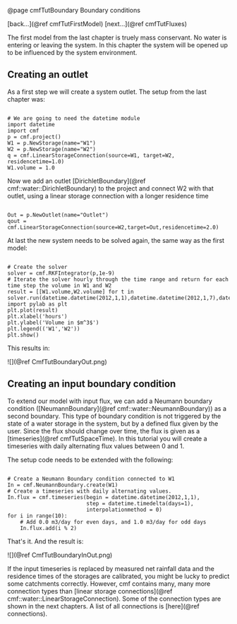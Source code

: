 @page cmfTutBoundary Boundary conditions

 [back...](@ref cmfTutFirstModel)
[next...](@ref cmfTutFluxes)


The first model from the last chapter is truely mass conservant. No
water is entering or leaving the system. In this chapter the system will
be opened up to be influenced by the system environment.

## Creating an outlet

As a first step we will create a system outlet. The setup from the last
chapter was:

~~~~~~~~~~~~~{.py}

# We are going to need the datetime module
import datetime
import cmf
p = cmf.project()
W1 = p.NewStorage(name="W1")
W2 = p.NewStorage(name="W2")
q = cmf.LinearStorageConnection(source=W1, target=W2, residencetime=1.0)
W1.volume = 1.0
~~~~~~~~~~~~~

Now we add an outlet
[DirichletBoundary](@ref cmf::water::DirichletBoundary) to the project
and connect W2 with that outlet, using a linear storage connection with
a longer residence time

~~~~~~~~~~~~~{.py}

Out = p.NewOutlet(name="Outlet")
qout = cmf.LinearStorageConnection(source=W2,target=Out,residencetime=2.0)
~~~~~~~~~~~~~

At last the new system needs to be solved again, the same way as the
first model:

~~~~~~~~~~~~~{.py}

# Create the solver
solver = cmf.RKFIntegrator(p,1e-9)
# Iterate the solver hourly through the time range and return for each time step the volume in W1 and W2
result = [[W1.volume,W2.volume] for t in solver.run(datetime.datetime(2012,1,1),datetime.datetime(2012,1,7),datetime.timedelta(hours=1))]
import pylab as plt
plt.plot(result)
plt.xlabel('hours')
plt.ylabel('Volume in $m^3$')
plt.legend(('W1','W2'))
plt.show()
~~~~~~~~~~~~~

This results in:

![](@ref CmfTutBoundaryOut.png)

## Creating an input boundary condition

To extend our model with input flux, we can add a Neumann boundary
condition ([NeumannBoundary](@ref cmf::water::NeumannBoundary)) as a
second boundary. This type of boundary condition is not triggered by the
state of a water storage in the system, but by a defined flux given by
the user. Since the flux should change over time, the flux is given as a
[timeseries](@ref cmfTutSpaceTime). In this tutorial you will
create a timeseries with daily alternating flux values between 0 and 1.

The setup code needs to be extended with the following:

~~~~~~~~~~~~~{.py}

# Create a Neumann Boundary condition connected to W1
In = cmf.NeumannBoundary.create(W1)
# Create a timeseries with daily alternating values.
In.flux = cmf.timeseries(begin = datetime.datetime(2012,1,1), 
                         step = datetime.timedelta(days=1), 
                         interpolationmethod = 0)
for i in range(10):
    # Add 0.0 m3/day for even days, and 1.0 m3/day for odd days
    In.flux.add(i % 2)
~~~~~~~~~~~~~

That's it. And the result is:

![](@ref CmfTutBoundaryInOut.png)

If the input timeseries is replaced by measured net rainfall data and
the residence times of the storages are calibrated, you might be lucky
to predict some catchments correctly. However, cmf contains many, many
more connection types than [linear storage connections](@ref cmf::water::LinearStorageConnection). Some of the connection types
are shown in the next chapters. A list of all connections is
[here](@ref connections).


